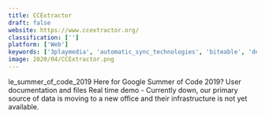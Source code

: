 ```yaml
---
title: CCExtractor
draft: false 
website: https://www.ccextractor.org/
classification: ['']
platform: ['Web']
keywords: ['3playmedia', 'automatic_sync_technologies', 'biteable', 'descript', 'gnome_subtitles', 'happyscribe', 'scripto', 'sonix', 'speakertext', 'subply', 'subtitle_edit', 'transcribe_now', 'transcriva', 'voicewalker', 'zubtitle', 'otranscribe']
image: 2020/04/CCExtractor.png
---
```

le_summer_of_code_2019  Here for Google Summer of Code 2019?   User documentation and files   Real time demo - Currently down, our primary source of data is moving to a new office and their infrastructure is not yet available.